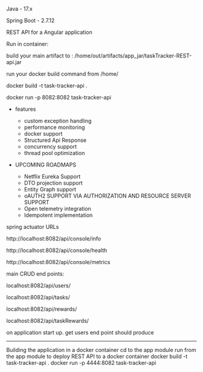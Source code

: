 Java - 17.x

Spring Boot - 2.7.12

REST API for a Angular application

Run in container:

build your main artifact to : /home/out/artifacts/app_jar/taskTracker-REST-api.jar

run your docker build command from /home/

docker build -t task-tracker-api .

docker run -p 8082:8082 task-tracker-api

- features
  - custom exception handling
  - performance monitoring
  - docker support
  - Structured Api Response
  - concurrency support
  - thread pool optimization


- UPCOMING ROADMAPS
  - Netflix Eureka Support
  - DTO projection support
  - Entity Graph support
  - oAUTH2 SUPPORT VIA AUTHORIZATION AND RESOURCE SERVER SUPPORT
  - Open telemetry integration
  - Idempotent implementation


spring actuator URLs

http://localhost:8082/api/console/info

http://localhost:8082/api/console/health

http://localhost:8082/api/console/metrics


main CRUD end points:

localhost:8082/api/users/

localhost:8082/api/tasks/

localhost:8082/api/rewards/

localhost:8082/api/taskRewards/


on application start up. get users end point should produce

--------------------------------------------------------------

Building the application in a docker container
cd to the app module
run from the app module to deploy REST API to a docker container
  docker build -t task-tracker-api .
  docker run -p 4444:8082 task-tracker-api


